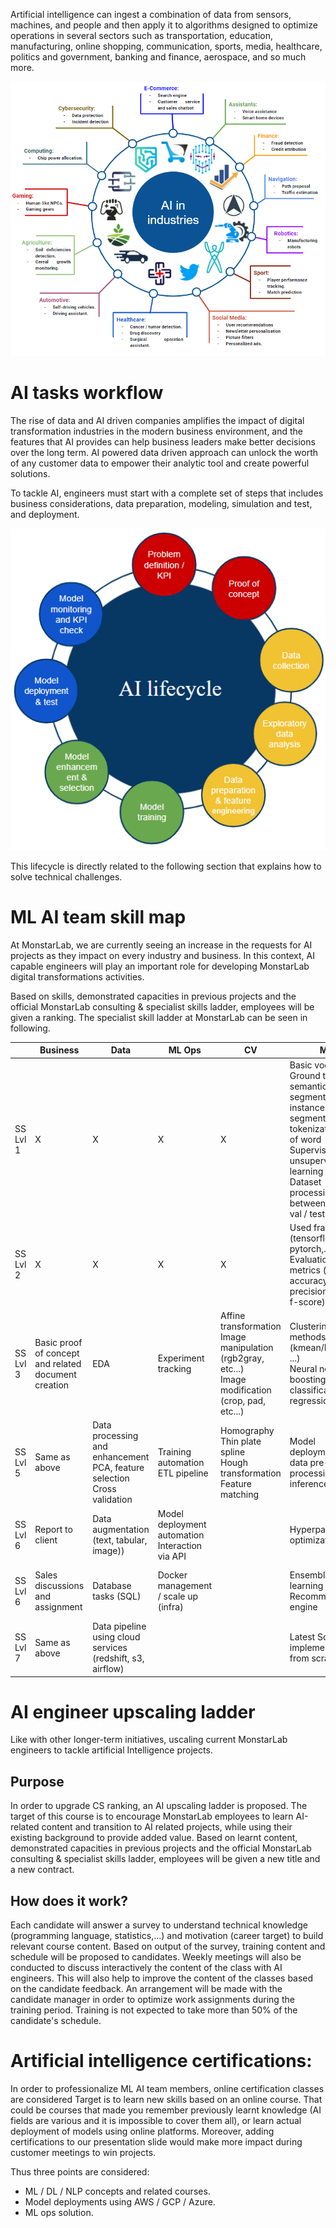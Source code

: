 Artificial intelligence can ingest a combination of data from sensors, machines, and people and then apply it to algorithms designed to optimize operations in several sectors such as transportation, education, manufacturing, online shopping, communication, sports, media, healthcare, politics and government, banking and finance, aerospace, and so much more.

<p align ="center">
<img src=./assets/industries.png>
</p>

# AI tasks workflow

The rise of data and AI driven companies amplifies the impact of digital transformation industries in the modern business environment, and the features that AI provides can help business leaders make better decisions over the long term.
AI powered data driven approach can unlock the worth of any customer data to empower their analytic tool and create powerful solutions.

To tackle AI, engineers must start with a complete set of steps that includes business considerations, data preparation, modeling, simulation and test, and deployment.

<p align ="center">
<img src=./assets/lifecycle.PNG>
</p>

This lifecycle is directly related to the following section that explains how to solve technical challenges.

# ML AI team skill map

At MonstarLab, we are currently seeing an increase in the requests for AI projects as they impact on every industry and business. In this context, AI capable engineers will play an important role for developing MonstarLab digital transformations activities. 

Based on skills, demonstrated capacities in previous projects and the official MonstarLab consulting & specialist skills ladder, employees will be given a ranking. The specialist skill ladder at MonstarLab can be seen in following.

|              | Business                                             | Data                                                                          | ML Ops                                             | CV                                                                                                       | ML                                                                                                                                                                                                            | DL                                                         | NLP                                                                         | Other                                                                                                                 |
|--------------|------------------------------------------------------|-------------------------------------------------------------------------------|----------------------------------------------------|----------------------------------------------------------------------------------------------------------|---------------------------------------------------------------------------------------------------------------------------------------------------------------------------------------------------------------|------------------------------------------------------------|-----------------------------------------------------------------------------|-----------------------------------------------------------------------------------------------------------------------|
| SS Lvl 1     |                           X                          |                                       X                                       |                          X                         |                                                     X                                                    | Basic vocabulary<br>Ground truth, semantic segmentation, instance segmentation, tokenization, bag of word<br>Supervised / unsupervised learning<br>Dataset processing (split between train / val / test sets) |                             ---                            |                                     ---                                     | Distribution, quartile<br>Derivate / gradient<br>Mean / variance / std                                                |
| SS Lvl 2     |                           X                          |                                       X                                       |                          X                         |                                                     X                                                    | Used frameworks (tensorflow, pytorch,...)<br>Evaluation metrics (iou, accuracy, precision, recall, f-score)                                                                                                   |                             ---                            |                                     ---                                     | Categorical / discrete / continuous variables<br>Basic loss function                                                  |
| SS Lvl 3     | Basic proof of concept and related document creation | EDA                                                                           | Experiment tracking                                | Affine transformation<br>Image manipulation (rgb2gray, etc...)<br>Image modification (crop, pad, etc...) | Clustering methods (kmean/DBSCAN, ...)<br>Neural network & boosting trees for classification and regression                                                                                                   | Pre-trained model inference                                | Text processing (tokenization, tfidf)<br>Text classification and clustering | Git operation<br>Optimizer<br>Advanced loss functions<br>ACtivation functions<br>Convergence & overfitting techniques |
| SS Lvl 5     | Same as above                                        | Data processing and enhancement<br>PCA, feature selection<br>Cross validation | Training automation<br>ETL pipeline                | Homography<br>Thin plate spline<br>Hough transformation<br>Feature matching                              | Model deployment with data pre-processing and inference                                                                                                                                                       | Transfer learning using backbones<br>Training from scratch | Sequence models<br>Syntactic representation via text parsing                |                                                                                                                       |
| SS Lvl 6     | Report to client                                     | Data augmentation (text, tabular, image))                                     | Model deployment automation<br>Interaction via API |                                                                                                          | Hyperparameter optimization                                                                                                                                                                                   |                             ---                            |                                                                             | Mobile device integration<br>Model conversion                                                                         |
| SS Lvl 6     | Sales discussions and assignment                     | Database tasks (SQL)                                                          | Docker management / scale up (infra)               |                                                                                                          | Ensemble learning<br>Recommendation engine                                                                                                                                                                    | Model architecture tuning (RFN, RPN)                       | Document clustering<br>Chatbots<br>Machine translation                      | C++ / R / Julia programming<br>Security knowledge                                                                     |
| SS Lvl 7     | Same as above                                        | Data pipeline using cloud services (redshift, s3, airflow)                    |                                                    |                                                                                                          | Latest SoA implementation from scratch                                                                                                                                                                        |                             ---                            |                                     ---                                     | Model speed up & performance tradeoff                                                                                 |


# AI engineer upscaling ladder

Like with other longer-term initiatives, uscaling current MonstarLab engineers to tackle artificial Intelligence projects.

## Purpose
In order to upgrade CS ranking, an AI upscaling ladder is proposed.
The target of this course is to encourage MonstarLab employees to learn AI-related content and transition to AI related projects, while using their existing background to provide added value. 
Based on learnt content, demonstrated capacities in previous projects and the official MonstarLab consulting & specialist skills ladder, employees will be given a new title and a new contract.

## How does it work?

Each candidate will answer a survey to understand technical knowledge (programming language, statistics,...) and motivation (career target) to build relevant course content. Based on output of the survey, training content and schedule will be proposed to candidates.
Weekly meetings will also be conducted to discuss interactively the content of the class with AI engineers. This will also help to improve the content of the classes based on the candidate feedback.
An arrangement will be made with the candidate manager in order to optimize work assignments during the training period. Training is not expected to take more than 50% of the candidate's schedule.


# Artificial intelligence certifications:

In order to professionalize ML AI team members, online certification classes are considered
Target is to learn new skills based on an online course. 
That could be courses that made you remember previously learnt knowledge (AI fields are various and it is impossible to cover them all), or learn actual deployment of models using online platforms. Moreover, adding certifications to our presentation slide would make more impact during customer meetings to win projects.

Thus three points are considered:
- ML / DL / NLP concepts and related courses.
- Model deployments using AWS / GCP / Azure.
- ML ops solution.
